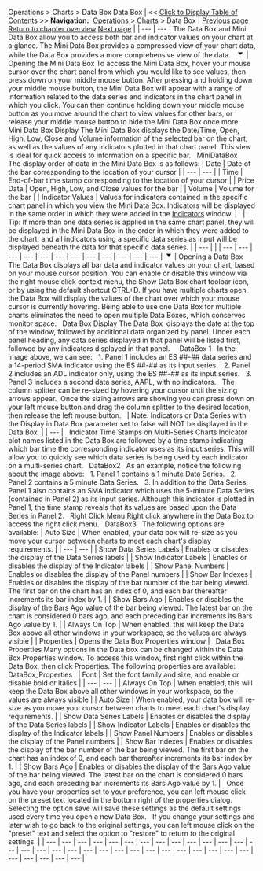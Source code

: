 ﻿
Operations \> Charts \> Data Box
Data Box
| \<\< [Click to Display Table of Contents](data_box.md) \>\> **Navigation:**     [Operations](operations.md) \> [Charts](charts.md) \> Data Box | [Previous page](saving_chart_defaults_and_templates.md) [Return to chapter overview](charts.md) [Next page](cross_hair.md) |
| --- | --- |
The Data Box and Mini Data Box allow you to access both bar and indicator values on your chart at a glance. The Mini Data Box provides a compressed view of your chart data, while the Data Box provides a more comprehensive view of the data.
 
![tog_minus](tog_minus.gif)
| Opening the Mini Data Box To access the Mini Data Box, hover your mouse cursor over the chart panel from which you would like to see values, then press down on your middle mouse button. After pressing and holding down your middle mouse button, the Mini Data Box will appear with a range of information related to the data series and indicators in the chart panel in which you click. You can then continue holding down your middle mouse button as you move around the chart to view values for other bars, or release your middle mouse button to hide the Mini Data Box once more.   Mini Data Box Display The Mini Data Box displays the Date/Time, Open, High, Low, Close and Volume information of the selected bar on the chart, as well as the values of any indicators plotted in that chart panel. This view is ideal for quick access to information on a specific bar.   MiniDataBox   The display order of data in the Mini Data Box is as follows:   | Date | Date of the bar corresponding to the location of your cursor | | --- | --- | | Time | End\-of\-bar time stamp corresponding to the location of your cursor | | Price Data | Open, High, Low, and Close values for the bar | | Volume | Volume for the bar | | Indicator Values | Values for indicators contained in the specific chart panel in which you view the Mini Data Box. Indicators will be displayed in the same order in which they were added in the [Indicators](working_with_indicators.md) window. |        | Tip: If more than one data series is applied in the same chart panel, they will be displayed in the Mini Data Box in the order in which they were added to the chart, and all indicators using a specific data series as input will be displayed beneath the data for that specific data series. | | --- | |
| --- | --- | --- | --- | --- | --- | --- | --- | --- | --- | --- | --- |
![tog_minus](tog_minus.gif)
| Opening a Data Box The Data Box displays all bar data and indicator values on your chart, based on your mouse cursor position. You can enable or disable this window via the right mouse click context menu, the Show Data Box chart toolbar icon, or by using the default shortcut CTRL\+D. If you have multiple charts open, the Data Box will display the values of the chart over which your mouse cursor is currently hovering. Being able to use one Data Box for multiple charts eliminates the need to open multiple Data Boxes, which conserves monitor space.   Data Box Display The Data Box  displays the date at the top of the window, followed by additional data organized by panel. Under each panel heading, any data series displayed in that panel will be listed first, followed by any indicators displayed in that panel.      DataBox 1   In the image above, we can see:   1\. Panel 1 includes an ES \#\#\-\#\# data series and a 14\-period SMA indicator using the ES \#\#\-\#\# as its input series.   2\. Panel 2 includes an ADL indicator only, using the ES \#\#\-\#\# as its input series.   3\. Panel 3 includes a second data series, AAPL, with no indicators.   The column splitter can be re\-sized by hovering your cursor until the sizing arrows appear.  Once the sizing arrows are showing you can press down on your left mouse button and drag the column splitter to the desired location, then release the left mouse button.     | Note: Indicators or Data Series with the Display in Data Box parameter set to false will NOT be displayed in the Data Box. | | --- |      Indicator Time Stamps on Multi\-Series Charts Indicator plot names listed in the Data Box are followed by a time stamp indicating which bar time the corresponding indicator uses as its input series. This will allow you to quickly see which data series is being used by each indicator on a multi\-series chart.   DataBox2   As an example, notice the following about the image above:   1\. Panel 1 contains a 1 minute Data Series.   2\. Panel 2 contains a 5 minute Data Series.   3\. In addition to the Data Series, Panel 1 also contains an SMA indicator which uses the 5\-minute Data Series (contained in Panel 2\) as its input series. Although this indicator is plotted in Panel 1, the time stamp reveals that its values are based upon the Data Series in Panel 2\.   Right Click Menu Right click anywhere in the Data Box to access the right click menu.   DataBox3   The following options are available:   | Auto Size | When enabled, your data box will re\-size as you move your cursor between charts to meet each chart's display requirements. | | --- | --- | | Show Data Series Labels | Enables or disables the display of the Data Series labels | | Show Indicator Labels | Enables or disables the display of the Indicator labels | | Show Panel Numbers | Enables or disables the display of the Panel numbers | | Show Bar Indexes | Enables or disables the display of the bar number of the bar being viewed. The first bar on the chart has an index of 0, and each bar thereafter increments its bar index by 1\. | | Show Bars Ago | Enables or disables the display of the Bars Ago value of the bar being viewed. The latest bar on the chart is considered 0 bars ago, and each preceding bar increments its Bars Ago value by 1\. | | Always On Top | When enabled, this will keep the Data Box above all other windows in your workspace, so the values are always visible | | Properties | Opens the Data Box Properties window |      Data Box Properties Many options in the Data box can be changed within the Data Box Properties window. To access this window, first right click within the Data Box, then click Properties. The following properties are available:   DataBox_Properties     | Font | Set the font family and size, and enable or disable bold or italics | | --- | --- | | Always On Top | When enabled, this will keep the Data Box above all other windows in your workspace, so the values are always visible | | Auto Size | When enabled, your data box will re\-size as you move your cursor between charts to meet each chart's display requirements. | | Show Data Series Labels | Enables or disables the display of the Data Series labels | | Show Indicator Labels | Enables or disables the display of the Indicator labels | | Show Panel Numbers | Enables or disables the display of the Panel numbers | | Show Bar Indexes | Enables or disables the display of the bar number of the bar being viewed. The first bar on the chart has an index of 0, and each bar thereafter increments its bar index by 1\. | | Show Bars Ago | Enables or disables the display of the Bars Ago value of the bar being viewed. The latest bar on the chart is considered 0 bars ago, and each preceding bar increments its Bars Ago value by 1\. |      Once you have your properties set to your preference, you can left mouse click on the preset text located in the bottom right of the properties dialog. Selecting the option save will save these settings as the default settings used every time you open a new Data Box.   If you change your settings and later wish to go back to the original settings, you can left mouse click on the "preset" text and select the option to "restore" to return to the original settings. |
| --- | --- | --- | --- | --- | --- | --- | --- | --- | --- | --- | --- | --- | --- | --- | --- | --- | --- | --- | --- | --- | --- | --- | --- | --- | --- | --- | --- | --- | --- | --- | --- | --- | --- |
